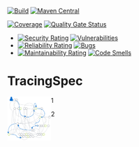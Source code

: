 <!-- build-status -->
[![Build](https://travis-ci.com/remal/tracing-spec.svg?branch=master)](https://travis-ci.com/github/remal/tracing-spec)
[![Maven Central](https://maven-badges.herokuapp.com/maven-central/name.remal.tracing-spec/tracing-spec-application/badge.svg)](https://maven-badges.herokuapp.com/maven-central/name.remal.tracing-spec/tracing-spec-application)

[![Coverage](https://sonarcloud.io/api/project_badges/measure?project=name.remal.tracing-spec%3Atracing-spec&metric=coverage)](https://sonarcloud.io/dashboard?id=name.remal.tracing-spec%3Atracing-spec)
[![Quality Gate Status](https://sonarcloud.io/api/project_badges/measure?project=name.remal.tracing-spec%3Atracing-spec&metric=alert_status)](https://sonarcloud.io/dashboard?id=name.remal.tracing-spec%3Atracing-spec)
* [![Security Rating](https://sonarcloud.io/api/project_badges/measure?project=name.remal.tracing-spec%3Atracing-spec&metric=security_rating)](https://sonarcloud.io/dashboard?id=name.remal.tracing-spec%3Atracing-spec)
[![Vulnerabilities](https://sonarcloud.io/api/project_badges/measure?project=name.remal.tracing-spec%3Atracing-spec&metric=vulnerabilities)](https://sonarcloud.io/dashboard?id=name.remal.tracing-spec%3Atracing-spec)
* [![Reliability Rating](https://sonarcloud.io/api/project_badges/measure?project=name.remal.tracing-spec%3Atracing-spec&metric=reliability_rating)](https://sonarcloud.io/dashboard?id=name.remal.tracing-spec%3Atracing-spec)
[![Bugs](https://sonarcloud.io/api/project_badges/measure?project=name.remal.tracing-spec%3Atracing-spec&metric=bugs)](https://sonarcloud.io/dashboard?id=name.remal.tracing-spec%3Atracing-spec)
* [![Maintainability Rating](https://sonarcloud.io/api/project_badges/measure?project=name.remal.tracing-spec%3Atracing-spec&metric=sqale_rating)](https://sonarcloud.io/dashboard?id=name.remal.tracing-spec%3Atracing-spec)
[![Code Smells](https://sonarcloud.io/api/project_badges/measure?project=name.remal.tracing-spec%3Atracing-spec&metric=code_smells)](https://sonarcloud.io/dashboard?id=name.remal.tracing-spec%3Atracing-spec)
<!--/ build-status -->

# TracingSpec

<img align="left" width="100" height="100" src="https://raw.githubusercontent.com/remal/tracing-spec/master/distributed-tracing.svg" alt="logo"/>

1

<div class="clearfix"></div>

2
